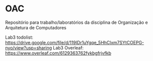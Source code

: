 # OAC
Repositório para trabalho/laboratórios da disciplina de Organização e Arquitetura de Computadores

Lab3 todolist: https://drive.google.com/file/d/119IDr1uYgqe_5HhClxm7SYtCOEPG-nyo/view?usp=sharing
Lab3 Overleaf: https://www.overleaf.com/6129363762fykbgfrjvfkb
